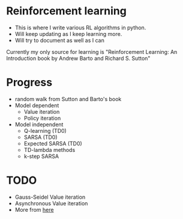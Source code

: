 # Reinforcement learning
- This is where I write various RL algorithms in python.
- Will keep updating as I keep learning more.
- Will try to document as well as I can

Currently my only source for learning is "Reinforcement Learning: An Introduction book  by Andrew Barto and Richard S. Sutton"

# Progress
- random walk from Sutton and Barto's book
- Model dependent
  - Value iteration
  - Policy iteration
- Model independent
  - Q-learning (TD0)
  - SARSA (TD0)
  - Expected SARSA (TD0)
  - TD-lambda methods
  - k-step SARSA


# TODO
- Gauss-Seidel Value iteration
- Asynchronous Value iteration
- More from [here](http://www.professeurs.polymtl.ca/jerome.le-ny/teaching/DP_fall09/notes/lec10_VI_PI.pdf)
